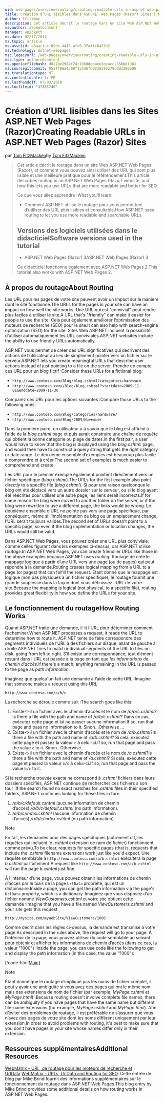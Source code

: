 ```yaml
---
uid: web-pages/overview/routing/creating-readable-urls-in-aspnet-web-pages-sites
title: Création d’URL lisibles dans ASP.NET Web Pages (Razor) Sites | Microsoft Docs
author: tfitzmac
description: Cet article décrit le routage dans un site Web ASP.NET Web Pages (Razor), et comment vous pouvez ainsi utiliser des URL qui sont plus lisible et une meilleure pratique pour le référencement. Vous allez...
ms.author: aspnetcontent
manager: wpickett
ms.date: 02/17/2014
ms.topic: article
ms.assetid: a8aac1ac-89de-4415-afe0-97a41c6423d2
ms.technology: dotnet-webpages
msc.legacyurl: /web-pages/overview/routing/creating-readable-urls-in-aspnet-web-pages-sites
msc.type: authoredcontent
ms.openlocfilehash: d027be2924f24c1080deb4ee2deacc235bbd1001
ms.sourcegitcommit: 953ff9ea4369f154d6fd0239599279ddd3280009
ms.translationtype: MT
ms.contentlocale: fr-FR
ms.lasthandoff: 07/03/2018
ms.locfileid: "37385746"
---
```

<a name="creating-readable-urls-in-aspnet-web-pages-razor-sites"></a><span data-ttu-id="f3a7e-104">Création d’URL lisibles dans les Sites ASP.NET Web Pages (Razor)</span><span class="sxs-lookup"><span data-stu-id="f3a7e-104">Creating Readable URLs in ASP.NET Web Pages (Razor) Sites</span></span>
====================
<span data-ttu-id="f3a7e-105">par [Tom FitzMacken](https://github.com/tfitzmac)</span><span class="sxs-lookup"><span data-stu-id="f3a7e-105">by [Tom FitzMacken](https://github.com/tfitzmac)</span></span>

> <span data-ttu-id="f3a7e-106">Cet article décrit le routage dans un site Web ASP.NET Web Pages (Razor), et comment vous pouvez ainsi utiliser des URL qui sont plus lisible et une meilleure pratique pour le référencement.</span><span class="sxs-lookup"><span data-stu-id="f3a7e-106">This article describes routing in an ASP.NET Web Pages (Razor) website, and how this lets you use URLs that are more readable and better for SEO.</span></span>
> 
> <span data-ttu-id="f3a7e-107">Ce que vous allez apprendre :</span><span class="sxs-lookup"><span data-stu-id="f3a7e-107">What you'll learn:</span></span>
> 
> - <span data-ttu-id="f3a7e-108">Comment ASP.NET utilise le routage pour vous permettent d’utiliser des URL plus lisibles et consultable.</span><span class="sxs-lookup"><span data-stu-id="f3a7e-108">How ASP.NET uses routing to let you use more readable and searchable URLs.</span></span>
>   
> 
> ## <a name="software-versions-used-in-the-tutorial"></a><span data-ttu-id="f3a7e-109">Versions des logiciels utilisées dans le didacticiel</span><span class="sxs-lookup"><span data-stu-id="f3a7e-109">Software versions used in the tutorial</span></span>
> 
> 
> - <span data-ttu-id="f3a7e-110">ASP.NET Web Pages (Razor) 3</span><span class="sxs-lookup"><span data-stu-id="f3a7e-110">ASP.NET Web Pages (Razor) 3</span></span>
>   
> 
> <span data-ttu-id="f3a7e-111">Ce didacticiel fonctionne également avec ASP.NET Web Pages 2.</span><span class="sxs-lookup"><span data-stu-id="f3a7e-111">This tutorial also works with ASP.NET Web Pages 2.</span></span>


## <a name="about-routing"></a><span data-ttu-id="f3a7e-112">À propos du routage</span><span class="sxs-lookup"><span data-stu-id="f3a7e-112">About Routing</span></span>

<span data-ttu-id="f3a7e-113">Les URL pour les pages de votre site peuvent avoir un impact sur la manière dont le site fonctionne.</span><span class="sxs-lookup"><span data-stu-id="f3a7e-113">The URLs for the pages in your site can have an impact on how well the site works.</span></span> <span data-ttu-id="f3a7e-114">Une URL qui est &quot;convivial&quot; peut rendre plus faciles à utiliser le site.</span><span class="sxs-lookup"><span data-stu-id="f3a7e-114">A URL that's &quot;friendly&quot; can make it easier for people to use the site.</span></span> <span data-ttu-id="f3a7e-115">Cela peut également améliorer l’optimisation des moteurs de recherche (SEO) pour le site.</span><span class="sxs-lookup"><span data-stu-id="f3a7e-115">It can also help with search-engine optimization (SEO) for the site.</span></span> <span data-ttu-id="f3a7e-116">Sites Web ASP.NET incluent la possibilité d’utiliser automatiquement les URL conviviales.</span><span class="sxs-lookup"><span data-stu-id="f3a7e-116">ASP.NET websites include the ability to use friendly URLs automatically.</span></span>

<span data-ttu-id="f3a7e-117">ASP.NET vous permet de créer des URL significatives qui décrivent des actions de l’utilisateur au lieu de simplement pointer vers un fichier sur le serveur.</span><span class="sxs-lookup"><span data-stu-id="f3a7e-117">ASP.NET lets you create meaningful URLs that describe user actions instead of just pointing to a file on the server.</span></span> <span data-ttu-id="f3a7e-118">Prendre en compte ces URL pour un blog fictif :</span><span class="sxs-lookup"><span data-stu-id="f3a7e-118">Consider these URLs for a fictional blog:</span></span>

- `http://www.contoso.com/Blog/blog.cshtml?categories=hardware`
- `http://www.contoso.com//Blog/blog.cshtml?startdate=2009-11-01&enddate=2009-11-30`

<span data-ttu-id="f3a7e-119">Comparez ces URL pour les options suivantes :</span><span class="sxs-lookup"><span data-stu-id="f3a7e-119">Compare those URLs to the following ones:</span></span>

- `http://www.contoso.com/Blog/categories/hardware/`
- `http://www.contoso.com/Blog/2009/November`

<span data-ttu-id="f3a7e-120">Dans la première paire, un utilisateur a à savoir que le blog est affiché à l’aide de la *blog.cshtml* page et puis aurait construire une chaîne de requête qui obtient la bonne catégorie ou plage de dates.</span><span class="sxs-lookup"><span data-stu-id="f3a7e-120">In the first pair, a user would have to know that the blog is displayed using the *blog.cshtml* page, and would then have to construct a query string that gets the right category or date range.</span></span> <span data-ttu-id="f3a7e-121">Le deuxième ensemble d’exemples est beaucoup plus facile à comprendre et à créer.</span><span class="sxs-lookup"><span data-stu-id="f3a7e-121">The second set of examples is much easier to comprehend and create.</span></span>

<span data-ttu-id="f3a7e-122">Les URL pour le premier exemple également pointent directement vers un fichier spécifique (*blog.cshtml*).</span><span class="sxs-lookup"><span data-stu-id="f3a7e-122">The URLs for the first example also point directly to a specific file (*blog.cshtml*).</span></span> <span data-ttu-id="f3a7e-123">Si pour une raison quelconque le blog ont été déplacé vers un autre dossier sur le serveur, ou si le blog ayant été réécrites pour utiliser une autre page, les liens serait incorrects.</span><span class="sxs-lookup"><span data-stu-id="f3a7e-123">If for some reason the blog were moved to another folder on the server, or if the blog were rewritten to use a different page, the links would be wrong.</span></span> <span data-ttu-id="f3a7e-124">Le deuxième ensemble d’URL ne pointe pas vers une page spécifique, par conséquent, même si l’implémentation de blog ou un emplacement change, l’URL serait toujours valides.</span><span class="sxs-lookup"><span data-stu-id="f3a7e-124">The second set of URLs doesn't point to a specific page, so even if the blog implementation or location changes, the URLs would still be valid.</span></span>

<span data-ttu-id="f3a7e-125">Dans ASP.NET Web Pages, vous pouvez créer une URL plus conviviale, comme celles figurant dans les exemples ci-dessus, car ASP.NET utilise *routage*.</span><span class="sxs-lookup"><span data-stu-id="f3a7e-125">In ASP.NET Web Pages, you can create friendlier URLs like those in the above examples because ASP.NET uses *routing*.</span></span> <span data-ttu-id="f3a7e-126">Routage de crée le mappage logique à partir d’une URL vers une page (ou de pages) qui peut répondre à la demande.</span><span class="sxs-lookup"><span data-stu-id="f3a7e-126">Routing creates logical mapping from a URL to a page (or pages) that can fulfill the request.</span></span> <span data-ttu-id="f3a7e-127">Étant donné que le mappage est logique (non pas physiques à un fichier spécifique), le routage fournit une grande souplesse dans la façon dont vous définissez l’URL de votre site.</span><span class="sxs-lookup"><span data-stu-id="f3a7e-127">Because the mapping is logical (not physical, to a specific file), routing provides great flexibility in how you define the URLs for your site.</span></span>

## <a name="how-routing-works"></a><span data-ttu-id="f3a7e-128">Le fonctionnement du routage</span><span class="sxs-lookup"><span data-stu-id="f3a7e-128">How Routing Works</span></span>

<span data-ttu-id="f3a7e-129">Quand ASP.NET traite une demande, il lit l’URL pour déterminer comment l’acheminer.</span><span class="sxs-lookup"><span data-stu-id="f3a7e-129">When ASP.NET processes a request, it reads the URL to determine how to route it.</span></span> <span data-ttu-id="f3a7e-130">ASP.NET tente de faire correspondre des segments individuels de l’URL à des fichiers sur disque, allant de gauche à droite.</span><span class="sxs-lookup"><span data-stu-id="f3a7e-130">ASP.NET tries to match individual segments of the URL to files on disk, going from left to right.</span></span> <span data-ttu-id="f3a7e-131">S’il existe une correspondance, tout élément restant dans l’URL est passée à la page en tant que *les informations de chemin d’accès*.</span><span class="sxs-lookup"><span data-stu-id="f3a7e-131">If there's a match, anything remaining in the URL is passed to the page as *path information*.</span></span>

<span data-ttu-id="f3a7e-132">Imaginez que quelqu'un fait une demande à l’aide de cette URL :</span><span class="sxs-lookup"><span data-stu-id="f3a7e-132">Imagine that someone makes a request using this URL:</span></span>

`http://www.contoso.com/a/b/c`

<span data-ttu-id="f3a7e-133">La recherche se déroule comme suit :</span><span class="sxs-lookup"><span data-stu-id="f3a7e-133">The search goes like this:</span></span>

1. <span data-ttu-id="f3a7e-134">Existe-t-il un fichier avec le chemin d’accès et le nom de */a/b/c.cshtml*?</span><span class="sxs-lookup"><span data-stu-id="f3a7e-134">Is there a file with the path and name of */a/b/c.cshtml*?</span></span> <span data-ttu-id="f3a7e-135">Dans ce cas, exécutez cette page et lui ne passer aucune information.</span><span class="sxs-lookup"><span data-stu-id="f3a7e-135">If so, run that page and pass no information to it.</span></span> <span data-ttu-id="f3a7e-136">Sinon...</span><span class="sxs-lookup"><span data-stu-id="f3a7e-136">Otherwise ...</span></span>
2. <span data-ttu-id="f3a7e-137">Existe-t-il un fichier avec le chemin d’accès et le nom de */a/b.cshtml*?</span><span class="sxs-lookup"><span data-stu-id="f3a7e-137">Is there a file with the path and name of */a/b.cshtml*?</span></span> <span data-ttu-id="f3a7e-138">Si cela, exécutez cette page et passez la valeur `c` à celui-ci.</span><span class="sxs-lookup"><span data-stu-id="f3a7e-138">If so, run that page and pass the value `c` to it.</span></span> <span data-ttu-id="f3a7e-139">Sinon...</span><span class="sxs-lookup"><span data-stu-id="f3a7e-139">Otherwise …</span></span>
3. <span data-ttu-id="f3a7e-140">Existe-t-il un fichier avec le chemin d’accès et le nom de */a.cshtml*?</span><span class="sxs-lookup"><span data-stu-id="f3a7e-140">Is there a file with the path and name of */a.cshtml*?</span></span> <span data-ttu-id="f3a7e-141">Si cela, exécutez cette page et passez la valeur `b/c` à celui-ci.</span><span class="sxs-lookup"><span data-stu-id="f3a7e-141">If so, run that page and pass the value `b/c` to it.</span></span>

<span data-ttu-id="f3a7e-142">Si la recherche trouvée exacte ne correspond à *.cshtml* fichiers dans leurs dossiers spécifiés, ASP.NET continue de rechercher ces fichiers à son tour :</span><span class="sxs-lookup"><span data-stu-id="f3a7e-142">If the search found no exact matches for *.cshtml* files in their specified folders, ASP.NET continues looking for these files in turn:</span></span>

1. <span data-ttu-id="f3a7e-143">*/a/b/c/default.cshtml* (aucune information de chemin d’accès).</span><span class="sxs-lookup"><span data-stu-id="f3a7e-143">*/a/b/c/default.cshtml* (no path information).</span></span>
2. <span data-ttu-id="f3a7e-144">*/a/b/c/index.cshtml* (aucune information de chemin d’accès).</span><span class="sxs-lookup"><span data-stu-id="f3a7e-144">*/a/b/c/index.cshtml* (no path information).</span></span>

> [!NOTE]
> <span data-ttu-id="f3a7e-145">En fait, les demandes pour des pages spécifiques (autrement dit, les requêtes qui incluent le *.cshtml* extension de nom de fichier) fonctionnent comme prévu.</span><span class="sxs-lookup"><span data-stu-id="f3a7e-145">To be clear, requests for specific pages (that is, requests that include the *.cshtml* filename extension) work just like you'd expect.</span></span> <span data-ttu-id="f3a7e-146">Une requête semblable à `http://www.contoso.com/a/b.cshtml` exécutera la page *b.cshtml* parfaitement.</span><span class="sxs-lookup"><span data-stu-id="f3a7e-146">A request like `http://www.contoso.com/a/b.cshtml` will run the page *b.cshtml* just fine.</span></span>


<span data-ttu-id="f3a7e-147">À l’intérieur d’une page, vous pouvez obtenir les informations de chemin d’accès par le biais de la page `UrlData` propriété, qui est un dictionnaire.</span><span class="sxs-lookup"><span data-stu-id="f3a7e-147">Inside a page, you can get the path information via the page's `UrlData` property, which is a dictionary.</span></span> <span data-ttu-id="f3a7e-148">Imaginez que vous disposez d’un fichier nommé *ViewCustomers.cshtml* et votre site obtient cette demande :</span><span class="sxs-lookup"><span data-stu-id="f3a7e-148">Imagine that you have a file named *ViewCustomers.cshtml* and your site gets this request:</span></span>

`http://mysite.com/myWebSite/ViewCustomers/1000`

<span data-ttu-id="f3a7e-149">Comme décrit dans les règles ci-dessus, la demande est transmise à votre page.</span><span class="sxs-lookup"><span data-stu-id="f3a7e-149">As described in the rules above, the request will go to your page.</span></span> <span data-ttu-id="f3a7e-150">À l’intérieur de la page, vous pouvez utiliser du code semblable au suivant pour obtenir et afficher les informations de chemin d’accès (dans ce cas, la valeur &quot;1000&quot;) :</span><span class="sxs-lookup"><span data-stu-id="f3a7e-150">Inside the page, you can use code like the following to get and display the path information (in this case, the value &quot;1000&quot;):</span></span>

[!code-html[Main](creating-readable-urls-in-aspnet-web-pages-sites/samples/sample1.html)]

> [!NOTE]
> <span data-ttu-id="f3a7e-151">Étant donné que le routage n’implique pas les noms de fichier complet, il peut y avoir une ambiguïté si vous avez des pages qui ont le même nom mais des extensions de nom de fichier (par exemple, *MyPage.cshtml* et *MyPage.html*) .</span><span class="sxs-lookup"><span data-stu-id="f3a7e-151">Because routing doesn't involve complete file names, there can be ambiguity if you have pages that have the same name but different file-name extensions (for example, *MyPage.cshtml* and *MyPage.html*).</span></span> <span data-ttu-id="f3a7e-152">Afin d’éviter des problèmes de routage, il est préférable de s’assurer que vous n’avez des pages de votre site dont les noms diffèrent uniquement par leur extension.</span><span class="sxs-lookup"><span data-stu-id="f3a7e-152">In order to avoid problems with routing, it's best to make sure that you don't have pages in your site whose names differ only in their extension.</span></span>


<a id="Additional_Resources"></a>
## <a name="additional-resources"></a><span data-ttu-id="f3a7e-153">Ressources supplémentaires</span><span class="sxs-lookup"><span data-stu-id="f3a7e-153">Additional Resources</span></span>

<span data-ttu-id="f3a7e-154">[WebMatrix - URL, de routage pour les moteurs de recherche et UrlData](http://www.mikesdotnetting.com/Article/165/WebMatrix-URLs-UrlData-and-Routing-for-SEO).</span><span class="sxs-lookup"><span data-stu-id="f3a7e-154">[WebMatrix - URLs, UrlData and Routing for SEO](http://www.mikesdotnetting.com/Article/165/WebMatrix-URLs-UrlData-and-Routing-for-SEO).</span></span> <span data-ttu-id="f3a7e-155">Cette entrée de blog par Mike Brind fournit des informations supplémentaires sur le fonctionnement du routage dans ASP.NET Web Pages.</span><span class="sxs-lookup"><span data-stu-id="f3a7e-155">This blog entry by Mike Brind provides some additional details on how routing works in ASP.NET Web Pages.</span></span>
